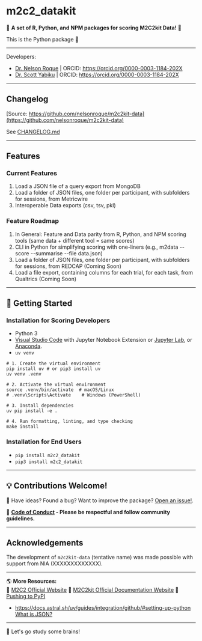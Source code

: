 # m2c2_datakit

🚀 **A set of R, Python, and NPM packages for scoring M2C2kit Data!** 🚀

This is the Python package 🐍

---

Developers: 
- [Dr. Nelson Roque](https://www.linkedin.com/in/nelsonroque/) | ORCID: https://orcid.org/0000-0003-1184-202X
- [Dr. Scott Yabiku](https://www.linkedin.com/in/scottyabiku) | ORCID: https://orcid.org/0000-0003-1184-202X

---

## Changelog

[Source: https://github.com/nelsonroque/m2c2kit-data](https://github.com/nelsonroque/m2c2kit-data)

See [CHANGELOG.md](CHANGELOG.md)

--- 

## Features

### Current Features

  1) Load a JSON file of a query export from MongoDB
  2) Load a folder of JSON files, one folder per participant, with subfolders for sessions, from Metricwire
  3) Interoperable Data exports (csv, tsv, pkl)

### Feature Roadmap
  1) In General: Feature and Data parity from R, Python, and NPM scoring tools (same data + different tool = same scores)
  2) CLI in Python for simplifying scoring with one-liners (e.g., m2data --score --summarise --file data.json)
  3) Load a folder of JSON files, one folder per participant, with subfolders for sessions, from REDCAP (Coming Soon)
  4) Load a file export, containing columns for each trial, for each task, from Qualtrics (Coming Soon)

--- 

## **🚀 Getting Started**

### **Installation for Scoring Developers**
  - Python 3
  - [Visual Studio Code](https://code.visualstudio.com/) with Jupyter Notebook Extension or [Jupyter Lab](https://jupyter.org/install), or [Anaconda](https://www.anaconda.com/).
  - `uv venv`

```
# 1. Create the virtual environment
pip install uv # or pip3 install uv
uv venv .venv

# 2. Activate the virtual environment
source .venv/bin/activate  # macOS/Linux
# .venv\Scripts\Activate    # Windows (PowerShell)

# 3. Install dependencies
uv pip install -e .

# 4. Run formatting, linting, and type checking
make install

```

### **Installation for End Users**
  - `pip install m2c2_datakit`
  - `pip3 install m2c2_datakit`

---

## **💡 Contributions Welcome!**

📌 Have ideas? Found a bug? Want to improve the package?  [Open an issue!](https://github.com/nelsonroque/tidypollute/issues).

📜 **[Code of Conduct](https://docs.github.com/en/site-policy/github-terms/github-community-code-of-conduct) - Please be respectful and follow community guidelines.**

---

## Acknowledgements
The development of `m2c2kit-data` (tentative name) was made possible with support from NIA (XXXXXXXXXXXXX).

---

🌎 **More Resources:**  
📌 [M2C2 Official Website](https://m2c2.io)
📌 [M2C2kit Official Documentation Website](https://m2c2-project.github.io/m2c2kit-docs/)
📌 [Pushing to PyPI](https://docs.astral.sh/uv/guides/publish/#publishing-your-package)
  - https://docs.astral.sh/uv/guides/integration/github/#setting-up-python
[What is JSON?](https://www.w3schools.com/whatis/whatis_json.asp)

---

🚀 Let's go study some brains!